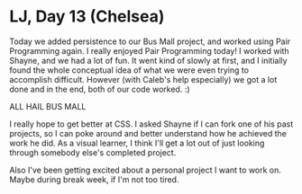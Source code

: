 # LJ, Day 13 (Chelsea)

Today we added persistence to our Bus Mall project, and worked using Pair Programming again. I really enjoyed Pair Programming today! I worked with Shayne, and we had a lot of fun. It went kind of slowly at first, and I initially found the whole conceptual idea of what we were even trying to accomplish difficult. However (with Caleb's help especially) we got a lot done and in the end, both of our code worked. :)

ALL HAIL BUS MALL

I really hope to get better at CSS. I asked Shayne if I can fork one of his past projects, so I can poke around and better understand how he achieved the work he did. As a visual learner, I think I'll get a lot out of just looking through somebody else's completed project.

Also I've been getting excited about a personal project I want to work on. Maybe during break week, if I'm not too tired. 
